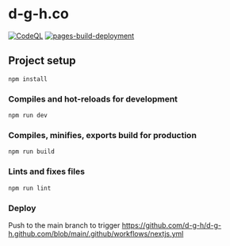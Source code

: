 # d-g-h.co
[![CodeQL](https://github.com/d-g-h/d-g-h.github.com/actions/workflows/codeql-analysis.yml/badge.svg)](https://github.com/d-g-h/d-g-h.github.com/actions/workflows/codeql-analysis.yml)
[![pages-build-deployment](https://github.com/d-g-h/d-g-h.github.com/actions/workflows/pages/pages-build-deployment/badge.svg?branch=gh-pages)](https://github.com/d-g-h/d-g-h.github.com/actions/workflows/pages/pages-build-deployment)
## Project setup
```
npm install
```

### Compiles and hot-reloads for development
```
npm run dev
```

### Compiles, minifies, exports build for production
```
npm run build
```

### Lints and fixes files
```
npm run lint
```

### Deploy
Push to the main branch to trigger https://github.com/d-g-h/d-g-h.github.com/blob/main/.github/workflows/nextjs.yml

